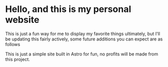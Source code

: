 # Hello, and this is my personal website
This is just a fun way for me to display my favorite things ultimately, but I'll be updating this fairly actively, some future additions you can expect are as follows

This is just a simple site built in Astro for fun, no profits will be made from this project.
